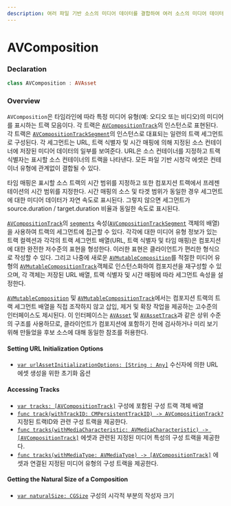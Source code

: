 ```yaml
---
description: 여러 파일 기반 소스의 미디어 데이터를 결합하여 여러 소스의 미디어 데이터를 제공하거나 처리하는 객체이다.
---
```


# AVComposition

### Declaration

```swift
class AVComposition : AVAsset
```

### Overview

`AVComposition`은 타임라인에 따라 특정 미디어 유형\(예: 오디오 또는 비디오\)의 미디어를 표시하는 트랙 모음이다. 각 트랙은 [`AVCompositionTrack`](https://developer.apple.com/documentation/avfoundation/avcompositiontrack)의 인스턴스로 표현된다. 각 트랙은 [`AVCompositionTrackSegment`](https://developer.apple.com/documentation/avfoundation/avcompositiontracksegment)의 인스턴스로 대표되는 일련의 트랙 세그먼트로 구성된다. 각 세그먼트는 URL, 트랙 식별자 및 시간 매핑에 의해 지정된 소스 컨테이너에 저장된 미디어 데이터의 일부를 보여준다. URL은 소스 컨테이너를 지정하고 트랙 식별자는 표시할 소스 컨테이너의 트랙을 나타낸다. 모든 파일 기반 시청각 에셋은 컨테이너 유형에 관계없이 결합될 수 있다.

타임 매핑은 표시할 소스 트랙의 시간 범위를 지정하고 또한 컴포지션 트랙에서 프레젠테이션의 시간 범위를 지정한다. 시간 매핑의 소스 및 타겟 범위가 동일한 경우 세그먼트에 대한 미디어 데이터가 자연 속도로 표시된다. 그렇지 않으면 세그먼트가 source.duration / target.duration 비율과 동일한 속도로 표시된다.

[`AVCompositionTrack`](https://developer.apple.com/documentation/avfoundation/avcompositiontrack)의 [`segments`](https://developer.apple.com/documentation/avfoundation/avcompositiontrack/1387267-segments) 속성\([`AVCompositionTrackSegment`](https://developer.apple.com/documentation/avfoundation/avcompositiontracksegment) 객체의 배열\)을 사용하여 트랙의 세그먼트에 접근할 수 있다. 각각에 대한 미디어 유형 정보가 있는 트랙 컬렉션과 각각의 트랙 세그먼트 배열\(URL, 트랙 식별자 및 타임 매핑\)은 컴포지션에 대한 완전한 저수준의 표현을 형성한다. 이러한 표현은 클라이언트가 편리한 형식으로 작성할 수 있다. 그리고 나중에 새로운 [`AVMutableComposition`](https://developer.apple.com/documentation/avfoundation/avmutablecomposition)를 적절한 미디어 유형의 [`AVMutableCompositionTrack`](https://developer.apple.com/documentation/avfoundation/avmutablecompositiontrack)객체로 인스턴스화하여 컴포지션을 재구성할 수 있으며, 각 객체는 저장된 URL 배열, 트랙 식별자 및 시간 매핑에 따라 세그먼트 속성을 설정한다.

[`AVMutableComposition`](https://developer.apple.com/documentation/avfoundation/avmutablecomposition) 및 [`AVMutableCompositionTrack`](https://developer.apple.com/documentation/avfoundation/avmutablecompositiontrack)에서는 컴포지션 트랙의 트랙 세그먼트 배열을 직접 조작하지 않고 삽입, 제거 및 확장 작업을 제공하는 고수준의 인터페이스도 제시된다. 이 인터페이스는 [`AVAsset`](https://developer.apple.com/documentation/avfoundation/avasset) 및 [`AVAssetTrack`](https://developer.apple.com/documentation/avfoundation/avassettrack)과 같은 상위 수준의 구조를 사용하므로, 클라이언트가 컴포지션에 포함하기 전에 검사하거나 미리 보기 위해 만들었을 후보 소스에 대해 동일한 참조를 허용한다.



#### Setting URL Initialization Options

* [`var urlAssetInitializationOptions: [String : Any]`](https://developer.apple.com/documentation/avfoundation/avcomposition/1387080-urlassetinitializationoptions)  수신자에 의한 URL 에셋 생성을 위한 초기화 옵션

#### Accessing Tracks

* [`var tracks: [AVCompositionTrack]`](https://developer.apple.com/documentation/avfoundation/avcomposition/1390165-tracks)  구성에 포함된 구성 트랙 객체 배열
* [`func track(withTrackID: CMPersistentTrackID) -> AVCompositionTrack?`](https://developer.apple.com/documentation/avfoundation/avcomposition/1388473-track)  지정된 트랙ID와 관련 구성 트랙을 제공한다.
* [`func tracks(withMediaCharacteristic: AVMediaCharacteristic) -> [AVCompositionTrack]`](https://developer.apple.com/documentation/avfoundation/avcomposition/1387525-tracks)  에셋과 관련된 지정된 미디어 특성의 구성 트랙을 제공한다.
* [`func tracks(withMediaType: AVMediaType) -> [AVCompositionTrack]`](https://developer.apple.com/documentation/avfoundation/avcomposition/1386534-tracks)  에셋과 연결된 지정된 미디어 유형의 구성 트랙을 제공한다.

#### Getting the Natural Size of a Composition

* [`var naturalSize: CGSize`](https://developer.apple.com/documentation/avfoundation/avcomposition/1387247-naturalsize)  구성의 시각적 부분의 작성자 크기

